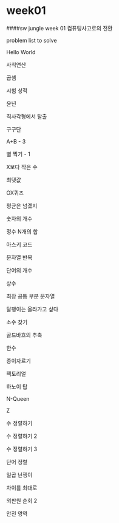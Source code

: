 # week01
####sw jungle week 01 컴퓨팅사고로의 전환 

problem list to solve 

Hello World


사칙연산

곱셈

시험 성적

윤년

직사각형에서 탈출

구구단

A+B - 3

별 찍기 - 1

X보다 작은 수

최댓값

OX퀴즈

평균은 넘겠지

숫자의 개수

정수 N개의 합

아스키 코드

문자열 반복

단어의 개수

상수

최장 공통 부분 문자열

달팽이는 올라가고 싶다

소수 찾기

골드바흐의 추측

한수

종이자르기

팩토리얼

하노이 탑

N-Queen

Z

수 정렬하기

수 정렬하기 2

수 정렬하기 3

단어 정렬

일곱 난쟁이

차이를 최대로

외판원 순회 2

안전 영역
